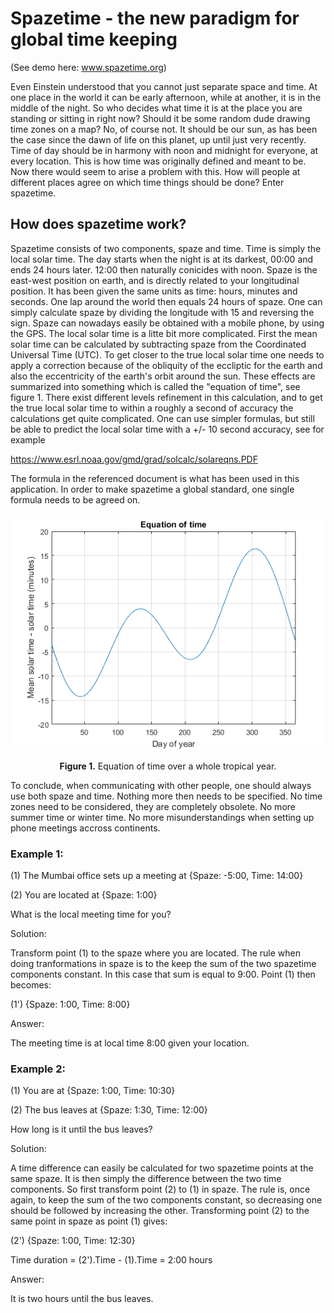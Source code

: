 # Spazetime - the new paradigm for global time keeping

(See demo here: www.spazetime.org)

Even Einstein understood that you cannot just separate space and time. At one place in the world it can be early afternoon, while at another, it is in the middle of the night. So who decides what time it is at the place you are standing or sitting in right now? Should it be some random dude drawing time zones on a map? No, of course not. It should be our sun, as has been the case since the dawn of life on this planet, up until just very recently. Time of day should be in harmony with noon and midnight for everyone, at every location. This is how time was originally defined and meant to be. Now there would seem to arise a problem with this. How will people at different places agree on which time things should be done? Enter spazetime.

## How does spazetime work?

Spazetime consists of two components, spaze and time. Time is simply the local solar time. The day starts when the night is at its darkest, 00:00 and ends 24 hours later. 12:00 then naturally conicides with noon. Spaze is the east-west position on earth, and is directly related to your longitudinal position. It has been given the same units as time: hours, minutes and seconds. One lap around the world then equals 24 hours of spaze. One can simply calculate spaze by dividing the longitude with 15 and reversing the sign. Spaze can nowadays easily be obtained with a mobile phone, by using the GPS. The local solar time is a litte bit more complicated. First the mean solar time can be calculated by subtracting spaze from the Coordinated Universal Time (UTC). To get closer to the true local solar time one needs to apply a correction because of the obliquity of the eccliptic for the earth and also the eccentricity of the earth's orbit around the sun. These effects are summarized into something which is called the "equation of time", see figure 1. There exist different levels refinement in this calculation, and to get the true local solar time to within a roughly a second of accuracy the calculations get quite complicated. One can use simpler formulas, but still be able to predict the local solar time with a +/- 10 second accuracy, see for example

https://www.esrl.noaa.gov/gmd/grad/solcalc/solareqns.PDF

The formula in the referenced document is what has been used in this application. In order to make spazetime a global standard, one single formula needs to be agreed on.

<p align="center"> 
<img src="https://github.com/urban-eriksson/spazetime/blob/master/images/equation-of-time.png">
</p>
<p align="center"><b>Figure 1.</b> Equation of time over a whole tropical year.</p>


To conclude, when communicating with other people, one should always use both spaze and time. Nothing more then needs to be specified. No time zones need to be considered, they are completely obsolete. No more summer time or winter time. No more misunderstandings when setting up phone meetings accross continents.


### Example 1:

(1) The Mumbai office sets up a meeting at {Spaze: -5:00, Time: 14:00}

(2) You are located at {Spaze: 1:00}

What is the local meeting time for you?

Solution:

Transform point (1) to the spaze where you are located. The rule when doing tranformations in spaze
is to the keep the sum of the two spazetime components constant.
In this case that sum is equal to 9:00. Point (1) then becomes:

(1') {Spaze: 1:00, Time: 8:00}

Answer:

The meeting time is at local time 8:00 given your location.

### Example 2:

(1) You are at {Spaze: 1:00, Time: 10:30} 

(2) The bus leaves at {Spaze: 1:30, Time: 12:00}

How long is it until the bus leaves?

Solution:

A time difference can easily be calculated for two spazetime points at the same spaze. It is then simply the difference between the two time components. So first transform point (2) to (1) in spaze. The rule is, once again, to keep the sum of the two components constant, so decreasing one should be followed by increasing the other. Transforming point (2) to the same point in spaze as point (1) gives:

(2') {Spaze: 1:00, Time: 12:30}

Time duration = (2').Time - (1).Time = 2:00 hours

Answer:

It is two hours until the bus leaves.

